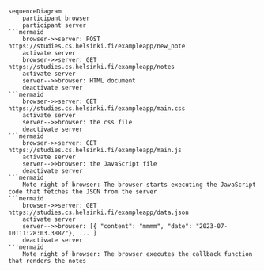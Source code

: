 ```mermaid
sequenceDiagram
    participant browser
    participant server
```mermaid
    browser->>server: POST  https://studies.cs.helsinki.fi/exampleapp/new_note
    activate server
    browser->>server: GET  https://studies.cs.helsinki.fi/exampleapp/notes
    activate server
    server-->>browser: HTML document
    deactivate server
```mermaid
    browser->>server: GET https://studies.cs.helsinki.fi/exampleapp/main.css
    activate server
    server-->>browser: the css file
    deactivate server
```mermaid
    browser->>server: GET https://studies.cs.helsinki.fi/exampleapp/main.js
    activate server
    server-->>browser: the JavaScript file
    deactivate server
```mermaid
    Note right of browser: The browser starts executing the JavaScript code that fetches the JSON from the server
```mermaid
    browser->>server: GET https://studies.cs.helsinki.fi/exampleapp/data.json
    activate server
    server-->>browser: [{ "content": "mmmm", "date": "2023-07-10T11:28:03.388Z"}, ... ]
    deactivate server    
'''mermaid
    Note right of browser: The browser executes the callback function that renders the notes 
